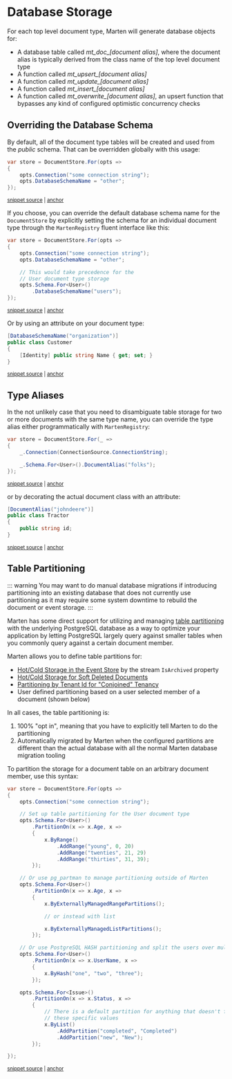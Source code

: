 # Database Storage

For each top level document type, Marten will generate database objects for:

* A database table called *mt_doc_[document alias]*, where the document alias is typically derived from the class name of the top level document type
* A function called *mt_upsert_[document alias]*
* A function called *mt_update_[document alias]*
* A function called *mt_insert_[document alias]*
* A function called *mt_overwrite_[document alias]*, an upsert function that bypasses any kind of configured optimistic concurrency checks

## Overriding the Database Schema

By default, all of the document type tables will be created and used from the *public* schema. That can be overridden globally with
this usage:

<!-- snippet: sample_setting_database_schema_name -->
<a id='snippet-sample_setting_database_schema_name'></a>
```cs
var store = DocumentStore.For(opts =>
{
    opts.Connection("some connection string");
    opts.DatabaseSchemaName = "other";
});
```
<sup><a href='https://github.com/JasperFx/marten/blob/master/src/Marten.Testing/Examples/ConfiguringDatabaseSchemaName.cs#L9-L17' title='Snippet source file'>snippet source</a> | <a href='#snippet-sample_setting_database_schema_name' title='Start of snippet'>anchor</a></sup>
<!-- endSnippet -->

If you choose, you can override the default database schema name for the `DocumentStore` by explicitly setting the schema for an individual document type through the `MartenRegistry` fluent interface like this:

<!-- snippet: sample_configure_schema_by_document_type -->
<a id='snippet-sample_configure_schema_by_document_type'></a>
```cs
var store = DocumentStore.For(opts =>
{
    opts.Connection("some connection string");
    opts.DatabaseSchemaName = "other";

    // This would take precedence for the
    // User document type storage
    opts.Schema.For<User>()
        .DatabaseSchemaName("users");
});
```
<sup><a href='https://github.com/JasperFx/marten/blob/master/src/Marten.Testing/Examples/ConfiguringDatabaseSchemaName.cs#L22-L35' title='Snippet source file'>snippet source</a> | <a href='#snippet-sample_configure_schema_by_document_type' title='Start of snippet'>anchor</a></sup>
<!-- endSnippet -->

Or by using an attribute on your document type:

<!-- snippet: sample_using_DatabaseSchemaName_attribute -->
<a id='snippet-sample_using_databaseschemaname_attribute'></a>
```cs
[DatabaseSchemaName("organization")]
public class Customer
{
    [Identity] public string Name { get; set; }
}
```
<sup><a href='https://github.com/JasperFx/marten/blob/master/src/DocumentDbTests/Configuration/DocumentMappingTests.cs#L866-L874' title='Snippet source file'>snippet source</a> | <a href='#snippet-sample_using_databaseschemaname_attribute' title='Start of snippet'>anchor</a></sup>
<!-- endSnippet -->

## Type Aliases

In the not unlikely case that you need to disambiguate table storage for two or more documents with the same type name, you can override the type alias either programmatically with `MartenRegistry`:

<!-- snippet: sample_marten-registry-to-override-document-alias -->
<a id='snippet-sample_marten-registry-to-override-document-alias'></a>
```cs
var store = DocumentStore.For(_ =>
{
    _.Connection(ConnectionSource.ConnectionString);

    _.Schema.For<User>().DocumentAlias("folks");
});
```
<sup><a href='https://github.com/JasperFx/marten/blob/master/src/DocumentDbTests/Configuration/configuring_the_document_type_alias.cs#L26-L33' title='Snippet source file'>snippet source</a> | <a href='#snippet-sample_marten-registry-to-override-document-alias' title='Start of snippet'>anchor</a></sup>
<!-- endSnippet -->

or by decorating the actual document class with an attribute:

<!-- snippet: sample_using-document-alias-attribute -->
<a id='snippet-sample_using-document-alias-attribute'></a>
```cs
[DocumentAlias("johndeere")]
public class Tractor
{
    public string id;
}
```
<sup><a href='https://github.com/JasperFx/marten/blob/master/src/DocumentDbTests/Configuration/configuring_the_document_type_alias.cs#L38-L44' title='Snippet source file'>snippet source</a> | <a href='#snippet-sample_using-document-alias-attribute' title='Start of snippet'>anchor</a></sup>
<!-- endSnippet -->

## Table Partitioning <Badge type="tip" text="7.26" />

::: warning
You may want to do manual database migrations if introducing partitioning into an existing database that does not
currently use partitioning as it may require some system downtime to rebuild the document or event storage. 
:::

Marten has some direct support for utilizing and managing [table partitioning](https://www.postgresql.org/docs/current/ddl-partitioning.html) with the underlying PostgreSQL database as
a way to optimize your application by letting PostgreSQL largely query against smaller tables when you commonly query against
a certain document member.

Marten allows you to define table partitions for:

* [Hot/Cold Storage in the Event Store](/events/optimizing.html) by the stream `IsArchived` property
* [Hot/Cold Storage for Soft Deleted Documents](/documents/deletes.html#partitioning-by-deleted-status)
* [Partitioning by Tenant Id for "Conjoined" Tenancy](/documents/multi-tenancy.html#partitioning-by-tenant)
* User defined partitioning based on a user selected member of a document (shown below)

In all cases, the table partitioning is:

1. 100% "opt in", meaning that you have to explicitly tell Marten to do the partitioning
2. Automatically migrated by Marten when the configured partitions are different than the actual database with all the normal
  Marten database migration tooling

To partition the storage for a document table on an arbitrary document member, use this syntax:

<!-- snippet: sample_configuring_partitioning_by_document_member -->
<a id='snippet-sample_configuring_partitioning_by_document_member'></a>
```cs
var store = DocumentStore.For(opts =>
{
    opts.Connection("some connection string");

    // Set up table partitioning for the User document type
    opts.Schema.For<User>()
        .PartitionOn(x => x.Age, x =>
        {
            x.ByRange()
                .AddRange("young", 0, 20)
                .AddRange("twenties", 21, 29)
                .AddRange("thirties", 31, 39);
        });

    // Or use pg_partman to manage partitioning outside of Marten
    opts.Schema.For<User>()
        .PartitionOn(x => x.Age, x =>
        {
            x.ByExternallyManagedRangePartitions();

            // or instead with list

            x.ByExternallyManagedListPartitions();
        });

    // Or use PostgreSQL HASH partitioning and split the users over multiple tables
    opts.Schema.For<User>()
        .PartitionOn(x => x.UserName, x =>
        {
            x.ByHash("one", "two", "three");
        });

    opts.Schema.For<Issue>()
        .PartitionOn(x => x.Status, x =>
        {
            // There is a default partition for anything that doesn't fall into
            // these specific values
            x.ByList()
                .AddPartition("completed", "Completed")
                .AddPartition("new", "New");
        });

});
```
<sup><a href='https://github.com/JasperFx/marten/blob/master/src/CoreTests/Partitioning/partitioning_documents_on_duplicate_fields.cs#L35-L81' title='Snippet source file'>snippet source</a> | <a href='#snippet-sample_configuring_partitioning_by_document_member' title='Start of snippet'>anchor</a></sup>
<!-- endSnippet -->
